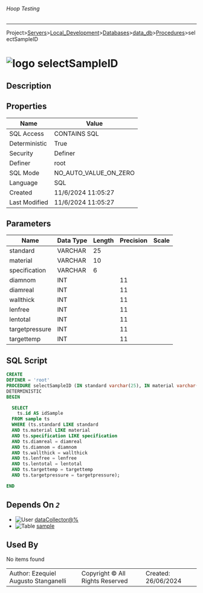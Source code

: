 ###### Hoop Testing
___
Project>[Servers](../../../../Servers.md)>[Local_Development](../../../Local_Development.md)>[Databases](../../Databases.md)>[data_db](../data_db.md)>[Procedures](Procedures.md)>selectSampleID


# ![logo](../../../../../Images/procedure64.svg) selectSampleID

## <a name="#Description"></a>Description
> 
## <a name="#Properties"></a>Properties
|Name|Value|
|---|---|
|SQL Access|CONTAINS SQL|
|Deterministic|True|
|Security|Definer|
|Definer|root|
|SQL Mode|NO_AUTO_VALUE_ON_ZERO|
|Language|SQL|
|Created|11/6/2024 11:05:27|
|Last Modified|11/6/2024 11:05:27|


## <a name="#Parameters"></a>Parameters
|Name|Data Type|Length|Precision|Scale|
|---|---|---|---|---|
|standard|VARCHAR|25|||
|material|VARCHAR|10|||
|specification|VARCHAR|6|||
|diamnom|INT||11||
|diamreal|INT||11||
|wallthick|INT||11||
|lenfree|INT||11||
|lentotal|INT||11||
|targetpressure|INT||11||
|targettemp|INT||11||

## <a name="#SqlScript"></a>SQL Script
```SQL
CREATE
DEFINER = 'root'
PROCEDURE selectSampleID (IN standard varchar(25), IN material varchar(10), IN specification varchar(6), IN diamnom int UNSIGNED, IN diamreal int UNSIGNED, IN wallthick int UNSIGNED, IN lenfree int UNSIGNED, IN lentotal int UNSIGNED, IN targetpressure int, IN targettemp int)
DETERMINISTIC
BEGIN

  SELECT
    ts.id AS idSample
  FROM sample ts
  WHERE (ts.standard LIKE standard
  AND ts.material LIKE material
  AND ts.specification LIKE specification
  AND ts.diamreal = diamreal
  AND ts.diamnom = diamnom
  AND ts.wallthick = wallthick
  AND ts.lenfree = lenfree
  AND ts.lentotal = lentotal
  AND ts.targettemp = targettemp
  AND ts.targetpressure = targetpressure);

END
```

## <a name="#DependsOn"></a>Depends On _`2`_
- ![User](../../../../../Images/user.svg) [dataCollector@%](../../../Users/dataCollector@%.md)
- ![Table](../../../../../Images/table.svg) [sample](../Tables/sample.md)


## <a name="#UsedBy"></a>Used By
No items found

||||
|---|---|---|
|Author: Ezequiel Augusto Stanganelli|Copyright © All Rights Reserved|Created: 26/06/2024|